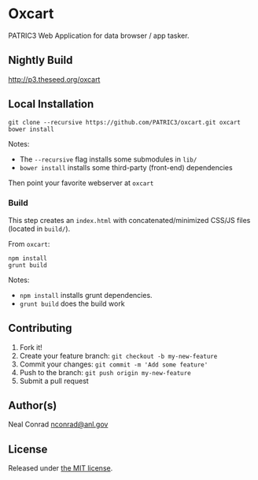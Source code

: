 
# Oxcart

PATRIC3 Web Application for data browser / app tasker.

## Nightly Build

http://p3.theseed.org/oxcart

## Local Installation

```
git clone --recursive https://github.com/PATRIC3/oxcart.git oxcart
bower install
```

Notes:
- The `--recursive` flag installs some submodules in `lib/`
- `bower install` installs some third-party (front-end) dependencies

Then point your favorite webserver at `oxcart`

### Build

This step creates an `index.html` with concatenated/minimized CSS/JS files (located in `build/`).

From `oxcart`:

```
npm install
grunt build
```

Notes:
- `npm install` installs grunt dependencies.
- `grunt build` does the build work


## Contributing

1. Fork it!
2. Create your feature branch: `git checkout -b my-new-feature`
3. Commit your changes: `git commit -m 'Add some feature'`
4. Push to the branch: `git push origin my-new-feature`
5. Submit a pull request

## Author(s)

Neal Conrad <nconrad@anl.gov>

## License

Released under [the MIT license](https://github.com/nconrad/ng-browse).
